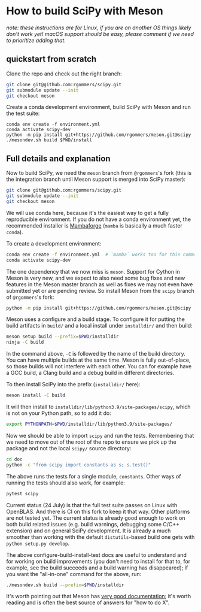 # How to build SciPy with Meson

_note: these instructions are for Linux, if you are on another OS things likely
don't work yet! macOS support should be easy, please comment if we need to
prioritize adding that._

## quickstart from scratch

Clone the repo and check out the right branch:

```bash
git clone git@github.com:rgommers/scipy.git
git submodule update --init
git checkout meson
```

Create a conda development environment, build SciPy with Meson and run the test
suite:

```
conda env create -f environment.yml
conda activate scipy-dev
python -m pip install git+https://github.com/rgommers/meson.git@scipy
./mesondev.sh build $PWD/install
```

## Full details and explanation

Now to build SciPy, we need the `meson` branch from `@rgommers`'s fork (this is
the integration branch until Meson support is merged into SciPy master):
```bash
git clone git@github.com:rgommers/scipy.git
git submodule update --init
git checkout meson
```

We will use conda here, because it's the easiest way to get a fully
reproducible environment. If you do not have a conda environment yet, the
recommended installer is
[Mambaforge](https://github.com/conda-forge/miniforge#mambaforge) (`mamba` is
basically a much faster `conda`).

To create a development environment:
```bash
conda env create -f environment.yml  # `mamba` works too for this command
conda activate scipy-dev
```

The one dependency that we now miss is `meson`. Support for Cython in Meson is
very new, and we expect to also need some bug fixes and new features in the
Meson master branch as well as fixes we may not even have submitted yet or are
pending review. So install Meson from the `scipy` branch of `@rgommers`'s fork:
```bash
python -m pip install git+https://github.com/rgommers/meson.git@scipy
```

Meson uses a configure and a build stage. To configure it for putting the build
artifacts in `build/` and a local install under `installdir/` and then build:
```bash
meson setup build --prefix=$PWD/installdir
ninja -C build
```
In the command above, `-C` is followed by the name of the build directory. You
can have multiple builds at the same time. Meson is fully out-of-place, so
those builds will not interfere with each other. You can for example have a GCC
build, a Clang build and a debug build in different directories.

To then install SciPy into the prefix (`installdir/` here):
```bash
meson install -C build
```
It will then install to `installdir/lib/python3.9/site-packages/scipy`, which
is not on your Python path, so to add it do:
```bash
export PYTHONPATH=$PWD/installdir/lib/python3.9/site-packages/
```

Now we should be able to import `scipy` and run the tests. Remembering that we
need to move out of the root of the repo to ensure we pick up the package and
not the local `scipy/` source directory:
```bash
cd doc
python -c "from scipy import constants as s; s.test()"
```
The above runs the tests for a single module, `constants`. Other ways of
running the tests should also work, for example:
```bash
pytest scipy
```

Current status (24 July) is that the full test suite passes on Linux with
OpenBLAS. And there is CI on this fork to keep it that way. Other platforms are
not tested yet.  The current status is already good enough to
work on both build related issues (e.g. build warnings, debugging some C/C++
extension) and on general SciPy development. It is already a much smoother than
working with the default `distutils`-based build one gets with
`python setup.py develop`.

The above configure-build-install-test docs are useful to understand and for
working on build improvements (you don't need to install for that to, for
example, see the build succeeds and a build warning has disappeared); if you
want the "all-in-one" command for the above, run:
```bash
./mesondev.sh build --prefix=$PWD/installdir
```

It's worth pointing out that Meson has [very good documentation](https://mesonbuild.com/);
it's worth reading and is often the best source of answers for "how to do X".

